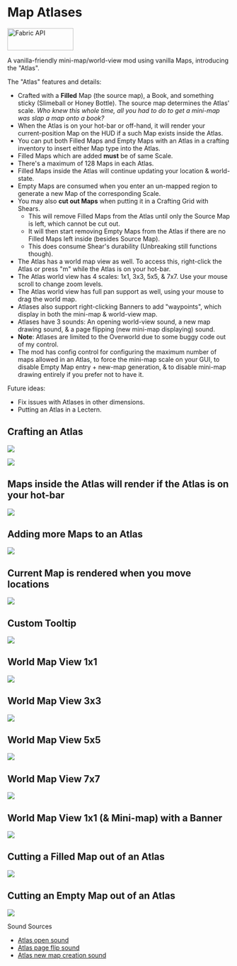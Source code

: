 # Map Atlases

<a href="https://www.curseforge.com/minecraft/mc-mods/fabric-api"><img src="https://i.imgur.com/Ol1Tcf8.png" width="149" height="50" title="Fabric API" alt="Fabric API"></a>

A vanilla-friendly mini-map/world-view mod using vanilla Maps, introducing the "Atlas".

The "Atlas" features and details:
- Crafted with a **Filled** Map (the source map), a Book, and something sticky (Slimeball or Honey Bottle). The source map determines the Atlas' scale. *Who knew this whole time, all you had to do to get a mini-map was slap a map onto a book?*
- When the Atlas is on your hot-bar or off-hand, it will render your current-position Map on the HUD if a such Map exists inside the Atlas.
- You can put both Filled Maps and Empty Maps with an Atlas in a crafting inventory to insert either Map type into the Atlas.
- Filled Maps which are added **must** be of same Scale.
- There's a maximum of 128 Maps in each Atlas.
- Filled Maps inside the Atlas will continue updating your location & world-state.
- Empty Maps are consumed when you enter an un-mapped region to generate a new Map of the corresponding Scale.
- You may also **cut out Maps** when putting it in a Crafting Grid with Shears. 
   - This will remove Filled Maps from the Atlas until only the Source Map is left, which cannot be cut out. 
   - It will then start removing Empty Maps from the Atlas if there are no Filled Maps left inside (besides Source Map).
   - This does consume Shear's durability (Unbreaking still functions though).
- The Atlas has a world map view as well. To access this, right-click the Atlas or press "m" while the Atlas is on your hot-bar.
- The Atlas world view has 4 scales: 1x1, 3x3, 5x5, & 7x7. Use your mouse scroll to change zoom levels.
- The Atlas world view has full pan support as well, using your mouse to drag the world map.
- Atlases also support right-clicking Banners to add "waypoints", which display in both the mini-map & world-view map.
- Atlases have 3 sounds: An opening world-view sound, a new map drawing sound, & a page flipping (new mini-map displaying) sound.
- **Note**: Atlases are limited to the Overworld due to some buggy code out of my control.
- The mod has config control for configuring the maximum number of maps allowed in an Atlas, to force the mini-map scale on your GUI, to disable Empty Map entry + new-map generation, & to disable mini-map drawing entirely if you prefer not to have it.

Future ideas:
- Fix issues with Atlases in other dimensions.
- Putting an Atlas in a Lectern.

## Crafting an Atlas
![](https://i.imgur.com/yjKU4nO.png)

![](https://i.imgur.com/EwwBQ6d.png)

## Maps inside the Atlas will render if the Atlas is on your hot-bar
![](https://i.imgur.com/sPCpk0u.png)

## Adding more Maps to an Atlas
![](https://i.imgur.com/rIQxD2U.png)

## Current Map is rendered when you move locations
![](https://i.imgur.com/MwxT6uf.png)

## Custom Tooltip
![](https://i.imgur.com/XZqmjJT.png)

## World Map View 1x1
![](https://i.imgur.com/UUDgvnO.png)

## World Map View 3x3
![](https://i.imgur.com/yTu35Vz.png)

## World Map View 5x5
![](https://i.imgur.com/9PBGB4E.png)

## World Map View 7x7
![](https://i.imgur.com/FE4tiSn.png)

## World Map View 1x1 (& Mini-map) with a Banner
![](https://i.imgur.com/aWmjdNK.png)

## Cutting a Filled Map out of an Atlas
![](https://i.imgur.com/Ga4dzle.png)

## Cutting an Empty Map out of an Atlas
![](https://i.imgur.com/iK1rrht.png)

Sound Sources
- [Atlas open sound](https://freesound.org/people/InspectorJ/sounds/416179/)
- [Atlas page flip sound](https://freesound.org/people/flag2/sounds/63318/)
- [Atlas new map creation sound](https://freesound.org/people/Tomoyo%20Ichijouji/sounds/211247/)
